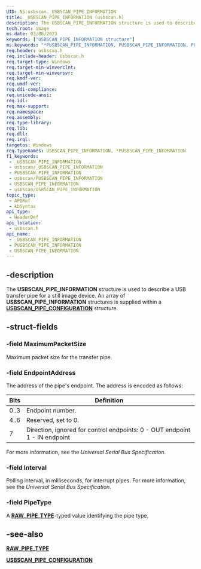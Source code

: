 ```yaml
---
UID: NS:usbscan._USBSCAN_PIPE_INFORMATION
title: _USBSCAN_PIPE_INFORMATION (usbscan.h)
description: The USBSCAN_PIPE_INFORMATION structure is used to describe a USB transfer pipe for a still image device. An array of USBSCAN_PIPE_INFORMATION structures is supplied within a USBSCAN_PIPE_CONFIGURATION structure.
tech.root: image
ms.date: 03/08/2023
keywords: ["USBSCAN_PIPE_INFORMATION structure"]
ms.keywords: "*PUSBSCAN_PIPE_INFORMATION, PUSBSCAN_PIPE_INFORMATION, PUSBSCAN_PIPE_INFORMATION structure pointer [Imaging Devices], USBSCAN_PIPE_INFORMATION, USBSCAN_PIPE_INFORMATION structure [Imaging Devices], _USBSCAN_PIPE_INFORMATION, image.usbscan_pipe_information, stifnc_3a31b5a2-4bd9-4e95-b10d-959c6caa8754.xml, usbscan/PUSBSCAN_PIPE_INFORMATION, usbscan/USBSCAN_PIPE_INFORMATION"
req.header: usbscan.h
req.include-header: Usbscan.h
req.target-type: Windows
req.target-min-winverclnt: 
req.target-min-winversvr: 
req.kmdf-ver: 
req.umdf-ver: 
req.ddi-compliance: 
req.unicode-ansi: 
req.idl: 
req.max-support: 
req.namespace: 
req.assembly: 
req.type-library: 
req.lib: 
req.dll: 
req.irql: 
targetos: Windows
req.typenames: USBSCAN_PIPE_INFORMATION, *PUSBSCAN_PIPE_INFORMATION
f1_keywords:
 - _USBSCAN_PIPE_INFORMATION
 - usbscan/_USBSCAN_PIPE_INFORMATION
 - PUSBSCAN_PIPE_INFORMATION
 - usbscan/PUSBSCAN_PIPE_INFORMATION
 - USBSCAN_PIPE_INFORMATION
 - usbscan/USBSCAN_PIPE_INFORMATION
topic_type:
 - APIRef
 - kbSyntax
api_type:
 - HeaderDef
api_location:
 - usbscan.h
api_name:
 - _USBSCAN_PIPE_INFORMATION
 - PUSBSCAN_PIPE_INFORMATION
 - USBSCAN_PIPE_INFORMATION
---
```


## -description

The **USBSCAN_PIPE_INFORMATION** structure is used to describe a USB transfer pipe for a still image device. An array of **USBSCAN_PIPE_INFORMATION** structures is supplied within a [**USBSCAN_PIPE_CONFIGURATION**](./ns-usbscan-_usbscan_pipe_configuration.md) structure.

## -struct-fields

### -field MaximumPacketSize

Maximum packet size for the transfer pipe.

### -field EndpointAddress

The address of the pipe's endpoint. The address is encoded as follows:

| Bits | Definition |
|---|---|
| 0..3 | Endpoint number. |
| 4..6 | Reserved, set to 0. |
| 7 | Direction, ignored for control endpoints: 0 - OUT endpoint 1 - IN endpoint |

For more information, see the *Universal Serial Bus Specification*.

### -field Interval

Polling interval, in milliseconds, for interrupt pipes. For more information, see the *Universal Serial Bus Specification*.

### -field PipeType

A [**RAW_PIPE_TYPE**](./ne-usbscan-_raw_pipe_type.md)-typed value identifying the pipe type.

## -see-also

[**RAW_PIPE_TYPE**](./ne-usbscan-_raw_pipe_type.md)

[**USBSCAN_PIPE_CONFIGURATION**](./ns-usbscan-_usbscan_pipe_configuration.md)